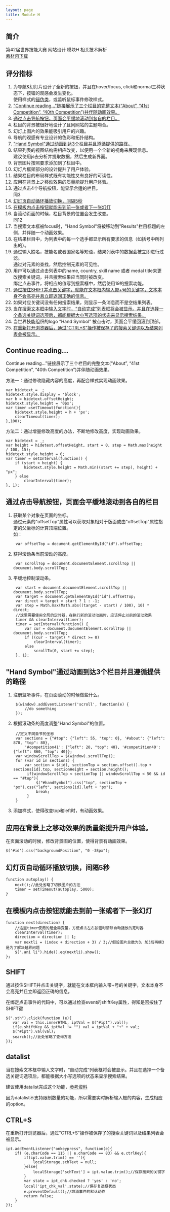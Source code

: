 ```yaml
---
layout: page
title: Module H
---
```


## 简介

第42届世界技能大赛 网站设计 模块H 相关技术解析  
[素材包下载](http://url.cn/Txp384)



## 评分指标
1. 为导航&幻灯片设计了全新的按钮，并且在hover/focus, click和normal三种状态下，按钮的观感会发生变化。  
	使用样式的[锚伪类](http://www.w3school.com.cn/css/css_pseudo_classes.asp)，或监听鼠标事件修改样式。
2. ["Continue reading…"链接展示了三个栏目的完整文本(“About”, “41st Competition”, “40th Competition”)并伴随动画效果。](#continueReading) 
3. [通过点击导航按钮，页面会平缓地滚动到各自的栏目。](#navbtn)
4. 栏目的背景被很好地设计了且同网站的主题吻合。
5. 幻灯上图片的效果能吸引用户的兴趣。
6. 导航的观感有专业设计的色彩和拓扑结构。
7. ["Hand Symbol"通过动画到达3个栏目并且遵循提供的路径。](#symbol)
8. 结果列表的视图结构需相应改变，以便用一个全新的视角来展现信息。  
	建议使用js去分析并提取数据，然后生成新界面。
9. 背景图片按照要求添加到了栏目中。
10. 幻灯片框架部分的设计提升了用户体验。
11. 结果栏目的布局样式既有功能性又有良好的可读性。
12. [应用在背景上之移动效果的质量能提升用户体验。](#background)  
13. 通过点击4个导航按钮，能显示合适的栏目。  
	同3
14. [幻灯页自动循环播放切换，间隔5秒](#autoplay)
15. [在模板内点击按钮就能去到前一张或者下一张幻灯](#prev_and_next)
16. 当滚动页面的时候，栏目背景的位置会发生改变。  
	同12
17. 当搜索文本框被focus时，"Hand Symbol"将被移动到"Results"栏目标题的左侧，并伴随一个动画效果。
18. 在结果栏目中，为列表中的每一个选手都显示所有要求的信息（如括号中所列出的）。
19. 通过输入姓名，技能名或者国家名等短语，结果列表中的数据会被立即进行过滤。  
	通过对元素的查找，然后控制元素的可见性。
20. 用户可以通过点击列表中的name, country, skill name 或者 medal title来更改搜索关键词，并且搜索结果应当同时被改变。  
	绑定点击事件，将相应的值写到搜索框中，然后使用19的搜索功能。
21. [通过按住SHIFT并点击关键字，就能在文本框内输入带+号的关键字，文本本身不会高亮并且立即返回正确的信息。](#shift)
22. 如果对应关键词没有任何搜索结果，则显示一条消息而不是空结果列表。
23. [当在搜索文本框中输入文字时，“自动完成”列表框将会被显示。并且在选择一个备选关键词选项后，都能根据大小写选项的状态来显示搜索结果。](#datalist)
24. 当世界技能组织的logo “Hand Symbol” 被点击时，页面会平缓回滚到顶部。
25. [在重新打开浏览器后，通过"CTRL+S"操作被保存了的搜索关键词以及结果列表会被显示。](#save)

<a name="continueReading"></a>

## Continue reading…
Continue reading…"链接展示了三个栏目的完整文本(“About”, “41st Competition”, “40th Competition”)并伴随动画效果。

方法一：通过修改隐藏内容的高度，再配合样式实现动画效果。

	var hidetext = _;
	hidetext.style.display = 'block';
	var h = hidetext.offsetHeight;
	hidetext.style.height = '0px';
	var timer =setTimeout(function(){
		hidetext.style.height = h + 'px';
		clearTimeout(timer);
	},100);

方法二：通过增量修改高度的办法，不断地修改高度，实现动画效果。

    var hidetext = _;
    var height = hidetext.offsetHeight, start = 0, step = Math.max(height / 100, 15);
    hidetext.style.height = 0;
    var timer = setInterval(function() {
        if (start < height) {
            hidetext.style.height = Math.min((start += step), height) + "px";
        } else
            clearInterval(timer);
    }, 1);

<a name="navbtn"></a>

## 通过点击导航按钮，页面会平缓地滚动到各自的栏目

1. 获取某个对象在页面的坐标。  
通过元素的"offsetTop"属性可以获取对象相对于版面或由"offsetTop"属性指定的父坐标的计算顶端位置。   
如：

		var offsetTop = document.getElementById("id").offsetTop;

2. 获得滚动条当前滚动的高度。

		var scrollTop = document.documentElement.scrollTop || document.body.scrollTop;

3. 平缓地控制滚动条。

	    var start = document.documentElement.scrollTop || document.body.scrollTop;
        var target = document.getElementById("id").offsetTop;
        var direct = target > start ? 1 : -1;
        var step = Math.max(Math.abs((target - start) / 100), 10) * direct;
        //这里需要使用全局的定时器，在执行新的滚动动画时，应该停止以前的滚动效果
        timer && clearInterval(timer);
        timer = setInterval(function() {
            var cur = document.documentElement.scrollTop || document.body.scrollTop;
            if ((cur - target) * direct >= 0)
                clearInterval(timer);
            else
                scrollTo(0, start += step);
        }, 1);

<a name="symbol"></a>

## "Hand Symbol"通过动画到达3个栏目并且遵循提供的路径

1. 注册监听事件，在页面滚动的时候做些什么。

	    $(window).addEventListener('scroll', function(e) {
            //do something
		});

2. 根据滚动条的高度调整"Hand Symbol"的位置。

        //定义不同章节的坐标
        var sections = {"#top": {"left": 55, "top": 0}, '#about': {"left": 870, "top": 80},
            '#competition41': {"left": 20, "top": 40}, '#competition40': {"left": 860, "top": 40}};
        var windowScrollTop = $(window).scrollTop();
        for (var id in sections) {
            var section = $(id), sectionTop = section.offset().top + sections[id].top, sectionHeight = section.height();
			 if(windowScrollTop < sectionTop || windowScrollTop < 50 && id == "#top"){
				 $("#handSymbol").css("top", sectionTop + "px").css("left", sections[id].left + "px");
				 break;
			 }
        }

3. 添加样式，使得改变top和left时，有动画效果。

<a name="background"></a>

## 应用在背景上之移动效果的质量能提升用户体验。
在页面滚动的时候，修改背景图的位置，使得背景有动画效果。

	$('#id').css("backgroundPosition", "0 -38px");

<a name="autoplay"></a>

## 幻灯页自动循环播放切换，间隔5秒

	function autoplay() {
        next();//此处省略了切换图片的方法
        timer = setTimeout(autoplay, 5000);
    }

<a name="prev_and_next"></a>

## 在模板内点击按钮就能去到前一张或者下一张幻灯

	function next(direction) {
		//这里timer使用的是全局变量，方便点击左右按钮时清除自动播放的定时器
        clearInterval(timer);
        direction = direction || 1;
        var nextli = (index + direction + 3) / 3;//假设图片总数为3，加3后再模3是为了解决越界问题
        $(".ani li").hide().eq(nextli).show();
    };

<a name="shift"></a>

## SHIFT
通过按住SHIFT并点击关键字，就能在文本框内输入带+号的关键字，文本本身不会高亮并且立即返回正确的信息。

在绑定点击事件的代码中，可以通过检查event的shiftKey属性，得知是否按住了SHIFT键

 	$(".sth").click(function (e){
       var val = this.innerHTML, iptVal = $("#ipt").val();
	   if(e.shiftKey && iptVal != "") val = iptVal + "+" + val;
       $("#ipt").val(val);
       search();//此处省略了查询方法
	});

<a name="datalist"></a>

## datalist
当在搜索文本框中输入文字时，“自动完成”列表框将会被显示。并且在选择一个备选关键词选项后，都能根据大小写选项的状态来显示搜索结果。

建议使用datalist完成这个功能，<a href="http://www.w3school.com.cn/html5/html5_datalist.asp" target="_blank">参考资料</a>

因为datalist不支持限制数量的功能，所以需要实时解析输入框的内容，生成相应的option。

<a name="datalist"></a>

## CTRL+S
在重新打开浏览器后，通过"CTRL+S"操作被保存了的搜索关键词以及结果列表会被显示。

	ipt.addEventListener("onkeypress", function(e){
		if( (e.charCode == 115 || e.charCode == 83) && e.ctrlKey){
			if(ipt.value.trim() == ''){
				localStorage.schText = null;
			}else{
				localStorage['schText'] = ipt.value.trim();//保存搜索的关键字
			}
			var state = ipt_chk.checked ? 'yes' : 'no';
			local('ipt_chk_val',state);//保存复选框状态
			e.preventDefault();//取消事件的默认动作
			return false;
		}
	});